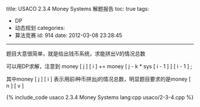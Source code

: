 title: USACO 2.3.4 Money Systems 解题报告
toc: true
tags:
  - DP
  - 动态规划
categories:
  - 算法竞赛
id: 914
date: 2012-03-08 23:28:45
---

题目大意很简单，就是给出钱币系统，求能拼出V的情况总数

可以用DP求解，注意到 money [ j ] [ i ] += money [ j - k * sys [ i - 1 ] ] [ i - 1 ] ;

其中money [ j ] [ i ] 表示用前i种币拼出j的情况总数，明显题目要求的是money [ n ] [ v ]

{% include_code usaco 2.3.4 Money Systems lang:cpp usaco/2-3-4.cpp %}